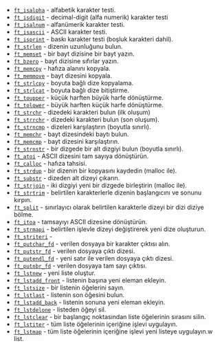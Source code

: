 * [`ft_isalpha`](ft_isalpha.c)			    - alfabetik karakter testi.
* [`ft_isdigit`](Libft/ft_isdigit.c)			    - decimal-digit (alfa numerik) karakter testi
* [`ft_isalnum`](Libft/ft_isalnum.c)			    - alfanümerik karakter testi.
* [`ft_isascii`](Libft/ft_isascii.c)			    - ASCII karakter testi.
* [`ft_isprint`](Libft/ft_isprint.c)			    - baskı karakter testi (boşluk karakteri dahil).
* [`ft_strlen`](Libft/ft_strlen.c)			    - dizenin uzunluğunu bulun.
* [`ft_memset`](Libft/ft_memset.c)		        - bir bayt dizisine bir bayt yazın.
* [`ft_bzero`](Libft/ft_bzero.c)		            - bayt dizisine sıfırlar yazın.
* [`ft_memcpy`](Libft/ft_memcpy.c)		        - hafıza alanını kopyala.
* [`ft_memmove`](Libft/ft_memmove.c)	            - bayt dizesini kopyala.
* [`ft_strlcpy`](Libft/ft_strlcpy.c)			    - boyuta bağlı dize kopyalama.
* [`ft_strlcat`](Libft/ft_strlcat.c)			    - boyuta bağlı dize bitiştirme.
* [`ft_toupper`](Libft/ft_toupper.c)			    - küçük harften büyük harfe dönüştürme.
* [`ft_tolower`](Libft/ft_tolower.c)			    - büyük harften küçük harfe dönüştürme.
* [`ft_strchr`](Libft/ft_strchr.c)			    - dizedeki karakteri bulun (ilk oluşum)
* [`ft_strrchr`](Libft/ft_strrchr.c)			    - dizedeki karakteri bulun (son oluşum).
* [`ft_strncmp`](Libft/ft_strncmp.c) 			    - dizeleri karşılaştırın (boyutla sınırlı).
* [`ft_memchr`](Libft/ft_memchr.c)		        - bayt dizesindeki baytı bulun.
* [`ft_memcmp`](Libft/ft_memcmp.c)		        - bayt dizesini karşılaştırın.
* [`ft_strnstr`](Libft/ft_strnstr.c)			    - bir dizgede bir alt dizgiyi bulun (boyutla sınırlı).
* [`ft_atoi`](Libft/ft_atoi.c)		            - ASCII dizesini tam sayıya dönüştürün.
* [`ft_calloc`](Libft/ft_calloc.c)	            - hafıza tahsisi.
* [`ft_strdup`](Libft/ft_strdup.c)			    - bir dizenin bir kopyasını kaydedin (malloc ile).
* [`ft_substr`](Libft/ft_substr.c)			    - dizeden alt dizeyi çıkarın.
* [`ft_strjoin`](Libft/ft_strjoin.c)			    - iki dizgiyi yeni bir dizgede birleştirin (malloc ile).
* [`ft_strtrim`](Libft/ft_strtrim.c)			    - belirtilen karakterlerle dizenin başlangıcını ve sonunu kırpın.
* [`ft_split`](Libft/ft_split.c)				    - sınırlayıcı olarak belirtilen karakterle dizeyi bir dizi diziye bölme.
* [`ft_itoa`](Libft/ft_itoa.c)				    - tamsayıyı ASCII dizesine dönüştürün.
* [`ft_strmapi`](Libft/ft_strmapi.c)			    - belirtilen işlevle dizeyi değiştirerek yeni dize oluşturun.
* [`ft_striteri`](Libft/ft_striteri.c)		    - 
* [`ft_putchar_fd`](Libft/ft_putchar_fd.c)	    - verilen dosyaya bir karakter çıktısı alın.
* [`ft_putstr_fd`](Libft/ft_putstr_fd.c)		    - verilen dosyaya çıktı dizesi.
* [`ft_putendl_fd`](Libft/ft_putendl_fd.c)	    - yeni satır ile verilen dosyaya çıktı dizesi.
* [`ft_putnbr_fd`](Libft/ft_putnbr_fd.c)		    - verilen dosyaya tam sayı çıktısı.
* [`ft_lstnew`](Libft/ft_lstnew.c)			    - yeni liste oluştur.
* [`ft_lstadd_front`](Libft/ft_lstadd_front.c)    -  listenin başına yeni eleman ekleyin.
* [`ft_lstsize`](Libft/ft_lstsize.c)			    - bir listenin öğelerini sayın.
* [`ft_lstlast`](Libft/ft_lstlast.c)			    - listenin son öğesini bulun.
* [`ft_lstadd_back`](Libft/ft_lstadd_back.c)	    - listenin sonuna yeni eleman ekleyin.
* [`ft_lstdelone`](Libft/ft_lstdelone.c)		    - listeden öğeyi sil.
* [`ft_lstclear`](Libft/ft_lstclear.c)			- bir başlangıç ​​noktasından liste öğelerinin sırasını silin.
* [`ft_lstiter`](Libft/ft_lstiter.c)			    - tüm liste öğelerinin içeriğine işlevi uygulayın.
* [`ft_lstmap`](Libft/ft_lstmap.c)				- tüm liste öğelerinin içeriğine işlevi yeni listeye uygulayın.w list.
